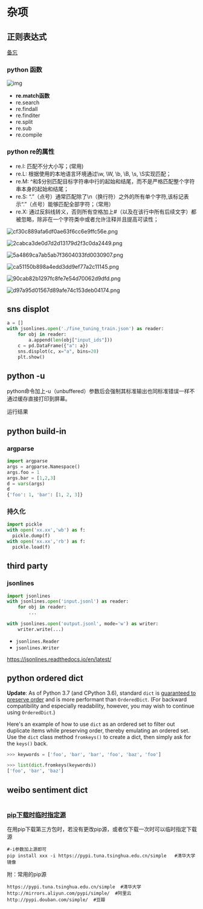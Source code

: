 # 杂项

## 正则表达式

[备忘](https://regexlearn.com/zh-cn/cheatsheet)

### python 函数

![img](https://gitee.com/tazimie/img/raw/master/uPic/v2-a731d76a7ef2c2a97386343a5df1857e_r.jpg)

- **re.match函数**
- re.search
- re.findall
- re.finditer
- re.split
- re.sub
- re.compile

### python re的属性

- re.I: 匹配不分大小写；(常用)
- re.L: 根据使用的本地语言环境通过\w, \W, \b, \B, \s, \S实现匹配；
- re.M: ^和$分别匹配目标字符串中行的起始和结尾，而不是严格匹配整个字符串本身的起始和结尾；
- re.S: “.”（点号）通常匹配除了\n（换行符）之外的所有单个字符,该标记表示“.”（点号）能够匹配全部字符；（常用）
- re.X: 通过反斜线转义，否则所有空格加上#（以及在该行中所有后续文字）都被忽略，除非在一个字符类中或者允许注释并且提高可读性；



![cf30c889afa6df0ae63f6cc6e9ffc56e.png](https://gitee.com/tazimie/img/raw/master/uPic/cf30c889afa6df0ae63f6cc6e9ffc56e.png)



![2cabca3de0d7d2d13179d2f3c0da2449.png](https://gitee.com/tazimie/img/raw/master/uPic/2cabca3de0d7d2d13179d2f3c0da2449.png)





![5a4869ca7ab5ab7f3604033fd0030907.png](https://gitee.com/tazimie/img/raw/master/uPic/5a4869ca7ab5ab7f3604033fd0030907.png)





![ca51150b898a4edd3dd9ef77a2c11145.png](https://gitee.com/tazimie/img/raw/master/uPic/ca51150b898a4edd3dd9ef77a2c11145.png)





![90cab82b1297fc8fe7e54d70062d9dfd.png](https://gitee.com/tazimie/img/raw/master/uPic/90cab82b1297fc8fe7e54d70062d9dfd.png)



![d97a95d01567d89afe74c153deb04174.png](https://gitee.com/tazimie/img/raw/master/uPic/d97a95d01567d89afe74c153deb04174.png)



## sns displot

```python
a = []
with jsonlines.open('./fine_tuning_train.json') as reader:
    for obj in reader:
        a.append(len(obj["input_ids"]))
    c = pd.DataFrame({"a": a})
    sns.displot(c, x="a", bins=20)
    plt.show()
```

## python -u

python命令加上-u（unbuffered）参数后会强制其标准输出也同标准错误一样不通过缓存直接打印到屏幕。

运行结果



## python build-in

### argparse

```python
import argparse
args = argparse.Namespace()
args.foo = 1
args.bar = [1,2,3]
d = vars(args)
d
{'foo': 1, 'bar': [1, 2, 3]}
```

### 持久化

```python
import pickle
with open('xx.xx','wb') as f:
  pickle.dump(f)
with open('xx.xx','rb') as f:
  pickle.load(f)
```


## third party

### jsonlines

```python
import jsonlines
with jsonlines.open('input.jsonl') as reader:
    for obj in reader:
        ...

with jsonlines.open('output.jsonl', mode='w') as writer:
    writer.write(...)
```

- `jsonlines.Reader`
- `jsonlines.Writer`

https://jsonlines.readthedocs.io/en/latest/


## python ordered dict

**Update**: As of Python 3.7 (and CPython 3.6), standard `dict` is [guaranteed to preserve order](https://stackoverflow.com/questions/39980323/are-dictionaries-ordered-in-python-3-6) and is more performant than `OrderedDict`. (For backward compatibility and especially readability, however, you may wish to continue using `OrderedDict`.)

Here's an example of how to use `dict` as an ordered set to filter out duplicate items while preserving order, thereby emulating an ordered set. Use the `dict` class method `fromkeys()` to create a dict, then simply ask for the `keys()` back.

```python
>>> keywords = ['foo', 'bar', 'bar', 'foo', 'baz', 'foo']

>>> list(dict.fromkeys(keywords))
['foo', 'bar', 'baz']
```

## weibo sentiment dict

```json

```

### [pip下载时临时指定源](https://www.cnblogs.com/emmm/p/13063693.html)

在用pip下载第三方包时，若没有更改pip源，或者仅下载一次时可以临时指定下载源

 

```
#-i参数加上源即可
pip install xxx -i https://pypi.tuna.tsinghua.edu.cn/simple   #清华大学镜像
```

 

附：常用的pip源

```
https://pypi.tuna.tsinghua.edu.cn/simple  #清华大学
http://mirrors.aliyun.com/pypi/simple/  #阿里云
http://pypi.douban.com/simple/  #豆瓣
```



